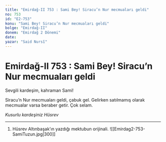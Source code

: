 ```yaml
---
title: "Emirdağ-II 753 : Sami Bey! Siracu’n Nur mecmuaları geldi"
no: 753
id: "E2-753"
konu: "Sami Bey! Siracu’n Nur mecmuaları geldi"
bolge: "Emirdağ-II"
donem: "Emirdağ 2 Dönemi"
date: 
yazar: "Said Nursî"
---
```


# Emirdağ-II 753 : Sami Bey! Siracu’n Nur mecmuaları geldi

Sevgili kardeşim, kahraman Sami!

Siracu’n Nur mecmuaları geldi, çabuk gel. Gelirken satılmamış olarak mecmualar varsa beraber getir. Çok selam.

*Kusurlu kardeşiniz*
*Hüsrev*

***

1. Hüsrev Altınbaşak’ın yazdığı mektubun orijinali.
![[Emirdag2-753-SamiTuzun.jpg|300]]

